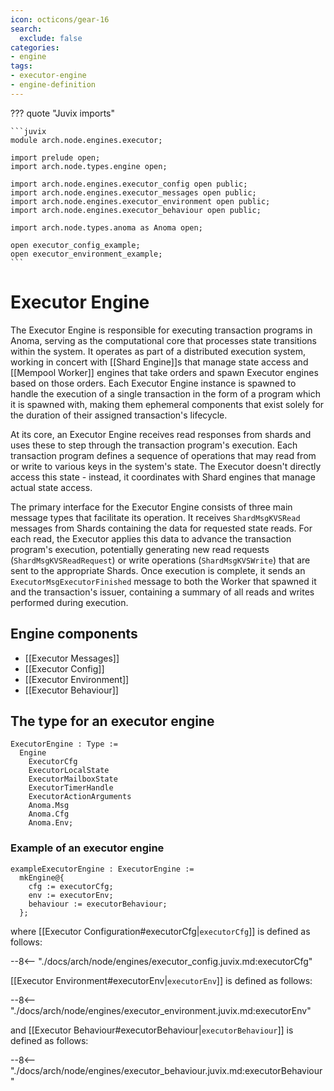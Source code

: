 ```yaml
---
icon: octicons/gear-16
search:
  exclude: false
categories:
- engine
tags:
- executor-engine
- engine-definition
---
```


??? quote "Juvix imports"

    ```juvix
    module arch.node.engines.executor;

    import prelude open;
    import arch.node.types.engine open;

    import arch.node.engines.executor_config open public;
    import arch.node.engines.executor_messages open public;
    import arch.node.engines.executor_environment open public;
    import arch.node.engines.executor_behaviour open public;

    import arch.node.types.anoma as Anoma open;

    open executor_config_example;
    open executor_environment_example;
    ```

# Executor Engine

The Executor Engine is responsible for executing transaction programs in Anoma,
serving as the computational core that processes state transitions within the
system. It operates as part of a distributed execution system, working in concert
with [[Shard Engine]]s that manage state access and [[Mempool Worker]] engines that
take orders and spawn Executor engines based on those orders. Each Executor Engine
instance is spawned to handle the execution of a single transaction in the form of
a program which it is spawned with, making them ephemeral components that exist
solely for the duration of their assigned transaction's lifecycle.

At its core, an Executor Engine receives read responses from shards and uses these
to step through the transaction program's execution. Each transaction program
defines a sequence of operations that may read from or write to various keys in
the system's state. The Executor doesn't directly access this state - instead, it
coordinates with Shard engines that manage actual state access.

The primary interface for the Executor Engine consists of three main message types
that facilitate its operation. It receives `ShardMsgKVSRead` messages from Shards
containing the data for requested state reads. For each read, the Executor applies
this data to advance the transaction program's execution, potentially generating
new read requests (`ShardMsgKVSReadRequest`) or write operations (`ShardMsgKVSWrite`)
that are sent to the appropriate Shards. Once execution is complete, it sends
an `ExecutorMsgExecutorFinished` message to both the Worker that spawned it and the
transaction's issuer, containing a summary of all reads and writes performed during
execution.

## Engine components

- [[Executor Messages]]
- [[Executor Config]]
- [[Executor Environment]]
- [[Executor Behaviour]]

## The type for an executor engine

<!-- --8<-- [start:ExecutorEngine] -->
```juvix
ExecutorEngine : Type :=
  Engine
    ExecutorCfg
    ExecutorLocalState
    ExecutorMailboxState
    ExecutorTimerHandle
    ExecutorActionArguments
    Anoma.Msg
    Anoma.Cfg
    Anoma.Env;
```
<!-- --8<-- [end:ExecutorEngine] -->

### Example of an executor engine

<!-- --8<-- [start:exampleExecutorEngine] -->
```juvix
exampleExecutorEngine : ExecutorEngine :=
  mkEngine@{
    cfg := executorCfg;
    env := executorEnv;
    behaviour := executorBehaviour;
  };
```
<!-- --8<-- [end:exampleExecutorEngine] -->

where [[Executor Configuration#executorCfg|`executorCfg`]] is defined as follows:

--8<-- "./docs/arch/node/engines/executor_config.juvix.md:executorCfg"

[[Executor Environment#executorEnv|`executorEnv`]] is defined as follows:

--8<-- "./docs/arch/node/engines/executor_environment.juvix.md:executorEnv"

and [[Executor Behaviour#executorBehaviour|`executorBehaviour`]] is defined as follows:

--8<-- "./docs/arch/node/engines/executor_behaviour.juvix.md:executorBehaviour"
